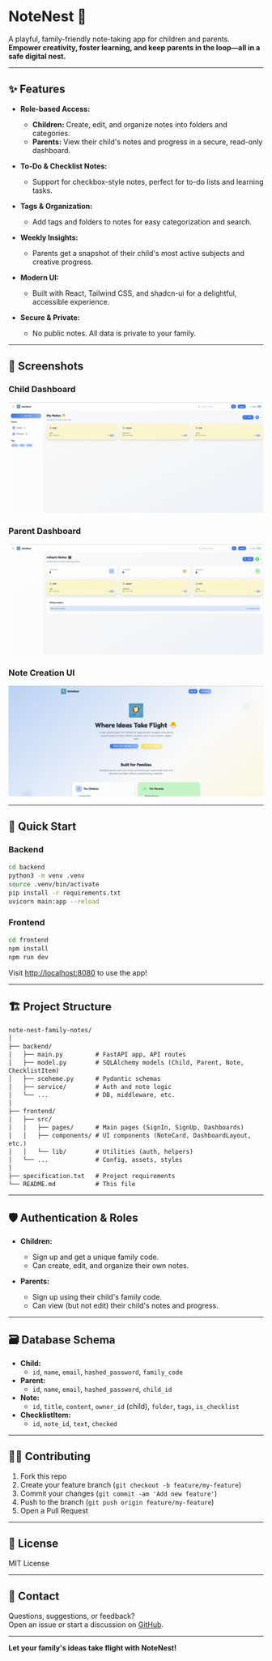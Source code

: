 # NoteNest 🐣

A playful, family-friendly note-taking app for children and parents.  
**Empower creativity, foster learning, and keep parents in the loop—all in a safe digital nest.**

---

## ✨ Features

- **Role-based Access:**  
  - **Children:** Create, edit, and organize notes into folders and categories.
  - **Parents:** View their child's notes and progress in a secure, read-only dashboard.

- **To-Do & Checklist Notes:**  
  - Support for checkbox-style notes, perfect for to-do lists and learning tasks.

- **Tags & Organization:**  
  - Add tags and folders to notes for easy categorization and search.

- **Weekly Insights:**  
  - Parents get a snapshot of their child's most active subjects and creative progress.

- **Modern UI:**  
  - Built with React, Tailwind CSS, and shadcn-ui for a delightful, accessible experience.

- **Secure & Private:**  
  - No public notes. All data is private to your family.

---

## 📸 Screenshots

### Child Dashboard
![Child Dashboard](screenshots/child-dashboard.png)

### Parent Dashboard
![Parent Dashboard](screenshots/parent-dashboard.png)

### Note Creation UI
![Note Creation](screenshots/note-creation.png)

---

## 🚀 Quick Start

### Backend

```sh
cd backend
python3 -m venv .venv
source .venv/bin/activate
pip install -r requirements.txt
uvicorn main:app --reload
```

### Frontend

```sh
cd frontend
npm install
npm run dev
```

Visit [http://localhost:8080](http://localhost:8080) to use the app!

---

## 🏗️ Project Structure

```
note-nest-family-notes/
│
├── backend/
│   ├── main.py         # FastAPI app, API routes
│   ├── model.py        # SQLAlchemy models (Child, Parent, Note, ChecklistItem)
│   ├── sceheme.py      # Pydantic schemas
│   ├── service/        # Auth and note logic
│   └── ...             # DB, middleware, etc.
│
├── frontend/
│   ├── src/
│   │   ├── pages/      # Main pages (SignIn, SignUp, Dashboards)
│   │   ├── components/ # UI components (NoteCard, DashboardLayout, etc.)
│   │   └── lib/        # Utilities (auth, helpers)
│   └── ...             # Config, assets, styles
│
├── specification.txt   # Project requirements
└── README.md           # This file
```

---

## 🛡️ Authentication & Roles

- **Children:**  
  - Sign up and get a unique family code.
  - Can create, edit, and organize their own notes.

- **Parents:**  
  - Sign up using their child's family code.
  - Can view (but not edit) their child's notes and progress.

---

## 🗃️ Database Schema

- **Child:**  
  - `id`, `name`, `email`, `hashed_password`, `family_code`
- **Parent:**  
  - `id`, `name`, `email`, `hashed_password`, `child_id`
- **Note:**  
  - `id`, `title`, `content`, `owner_id` (child), `folder`, `tags`, `is_checklist`
- **ChecklistItem:**  
  - `id`, `note_id`, `text`, `checked`

---

## 🧑‍💻 Contributing

1. Fork this repo
2. Create your feature branch (`git checkout -b feature/my-feature`)
3. Commit your changes (`git commit -am 'Add new feature'`)
4. Push to the branch (`git push origin feature/my-feature`)
5. Open a Pull Request

---

## 📄 License

MIT License

---

## 💬 Contact

Questions, suggestions, or feedback?  
Open an issue or start a discussion on [GitHub](https://github.com/yourusername/note-nest-family-notes).

---

**Let your family's ideas take flight with NoteNest!**
